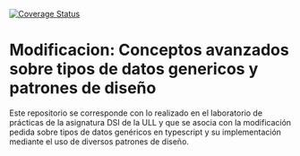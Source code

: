 [![Coverage Status](https://coveralls.io/repos/github/alu0101021768/modificacion-generics-patterns/badge.svg?branch=main)](https://coveralls.io/github/alu0101021768/modificacion-generics-patterns?branch=main)
# Modificacion: Conceptos avanzados sobre tipos de datos genericos y patrones de diseño

Este repositorio se corresponde con lo realizado en el laboratorio de prácticas de la 
asignatura DSI de la ULL y que se asocia con la modificación pedida sobre tipos de datos 
genéricos en typescript y su implementación mediante el uso de diversos patrones de diseño.